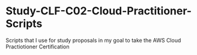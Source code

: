 # Study-CLF-C02-Cloud-Practitioner-Scripts
Scripts that I use for study proposals in my goal to take the AWS Cloud Practiotioner Certification
